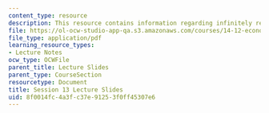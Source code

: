 ```yaml
---
content_type: resource
description: This resource contains information regarding infinitely repeated games.
file: https://ol-ocw-studio-app-qa.s3.amazonaws.com/courses/14-12-economic-applications-of-game-theory-fall-2012/8f0014fc4a3fc37e91253f0ff45307e6_MIT14_12F12_slides13.pdf
file_type: application/pdf
learning_resource_types:
- Lecture Notes
ocw_type: OCWFile
parent_title: Lecture Slides
parent_type: CourseSection
resourcetype: Document
title: Session 13 Lecture Slides
uid: 8f0014fc-4a3f-c37e-9125-3f0ff45307e6
---
```

